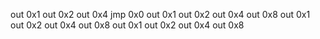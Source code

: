 out 0x1
out 0x2
out 0x4
jmp 0x0
out 0x1
out 0x2
out 0x4
out 0x8
out 0x1
out 0x2
out 0x4
out 0x8
out 0x1
out 0x2
out 0x4
out 0x8